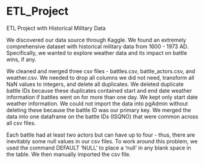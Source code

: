 # ETL_Project
ETL Project with Historical Military Data



We discovered our data source through Kaggle. We found an extremely comprehensive dataset with historical military data from 1600 - 1973 AD. Specifically, we wanted to explore weather data and its impact on battle wins, if any. 

We cleaned and merged three csv files - battles.csv, battle_actors.csv, and weather.csv. We needed to drop all columns we did not need, transform all NaN values to integers, and delete all duplicates. We deleted duplicate battle IDs because these duplicates contained start and end date weather information if battles went on for more than one day. We kept only start date weather information. We could not import the data  into pgAdmin without deleting these because the battle ID was our primary key. We merged the data into one dataframe on the battle IDs (ISQNO) that were common across all csv files.

Each battle had at least two actors but can have up to four - thus, there are inevitably some null values in our csv files. To work around this problem, we used the command DEFAULT ‘NULL’ to place a ‘null’ in any blank space in the table. We then manually imported the csv file. 
